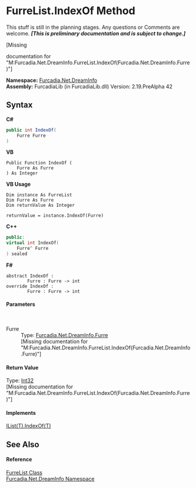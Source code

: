 # FurreList.IndexOf Method 
This stuff is still in the planning stages. Any questions or Comments are welcome. _**\[This is preliminary documentation and is subject to change.\]**_

\[Missing <summary> documentation for "M:Furcadia.Net.DreamInfo.FurreList.IndexOf(Furcadia.Net.DreamInfo.Furre)"\]

**Namespace:**&nbsp;<a href="N_Furcadia_Net_DreamInfo">Furcadia.Net.DreamInfo</a><br />**Assembly:**&nbsp;FurcadiaLib (in FurcadiaLib.dll) Version: 2.19.PreAlpha 42

## Syntax

**C#**<br />
``` C#
public int IndexOf(
	Furre Furre
)
```

**VB**<br />
``` VB
Public Function IndexOf ( 
	Furre As Furre
) As Integer
```

**VB Usage**<br />
``` VB Usage
Dim instance As FurreList
Dim Furre As Furre
Dim returnValue As Integer

returnValue = instance.IndexOf(Furre)
```

**C++**<br />
``` C++
public:
virtual int IndexOf(
	Furre^ Furre
) sealed
```

**F#**<br />
``` F#
abstract IndexOf : 
        Furre : Furre -> int 
override IndexOf : 
        Furre : Furre -> int 
```


#### Parameters
&nbsp;<dl><dt>Furre</dt><dd>Type: <a href="T_Furcadia_Net_DreamInfo_Furre">Furcadia.Net.DreamInfo.Furre</a><br />\[Missing <param name="Furre"/> documentation for "M:Furcadia.Net.DreamInfo.FurreList.IndexOf(Furcadia.Net.DreamInfo.Furre)"\]</dd></dl>

#### Return Value
Type: <a href="http://msdn2.microsoft.com/en-us/library/td2s409d" target="_blank">Int32</a><br />\[Missing <returns> documentation for "M:Furcadia.Net.DreamInfo.FurreList.IndexOf(Furcadia.Net.DreamInfo.Furre)"\]

#### Implements
<a href="http://msdn2.microsoft.com/en-us/library/3w0148af" target="_blank">IList(T).IndexOf(T)</a><br />

## See Also


#### Reference
<a href="T_Furcadia_Net_DreamInfo_FurreList">FurreList Class</a><br /><a href="N_Furcadia_Net_DreamInfo">Furcadia.Net.DreamInfo Namespace</a><br />